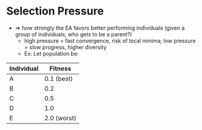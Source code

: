 # Selection Pressure
- $\Rightarrow$ how strongly the EA favors better performing individuals (given a group of individuals, who gets to be a parent?)
	- high pressure = fast convergence, risk of local minima; low pressure = slow progress, higher diversity
	- Ex: Let population be:


| Individual | Fitness     |
| ---------- | ----------- |
| A          | 0.1 (best)  |
| B          | 0.2         |
| C          | 0.5         |
| D          | 1.0         |
| E          | 2.0 (worst) |





		
